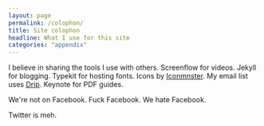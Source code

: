 ```yaml
---
layout: page
permalink: /colophon/
title: Site colophon
headline: What I use for this site
categories: "appendix"
---
```


I believe in sharing the tools I use with others. Screenflow for videos. Jekyll for blogging. Typekit for hosting fonts. Icons by [Iconmnster](https://iconmonstr.com). My email list uses [Drip](https://www.drip.co/?campaignid=1727&mbsy_source=53bdc04a-1bab-4e5e-a8f5-07349ed3737f&mbsy=bH3VW). Keynote for PDF guides. 

We're not on Facebook. Fuck Facebook. We hate Facebook. 

Twitter is meh.